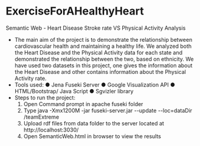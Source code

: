 # ExerciseForAHealthyHeart
Semantic Web - Heart Disease Stroke rate VS Physical Activity Analysis

* The main aim of the project is to demonstrate the relationship between cardiovascular health and maintaining a healthy life. We analyzed both the Heart Disease and the Physical Activity data for each state and demonstrated the relationship between the two, based on ethnicity. We have used two datasets in this project, one gives the information about the Heart Disease and other contains information about the Physical Activity rate.
* Tools used:
  ● Jena Fuseki Server
  ● Google Visualization API
  ● HTML/Bootstrap/ Java Script
  ● Sgvizler library
* Steps to run the project:
  1. Open Command prompt in apache fuseki folder
  2. Type java -Xmx1200M -jar fuseki-server.jar --update --loc=dataDir /teamExtreme
  3. Upload rdf files from data folder to the server located at http://localhost:3030/
  4. Open SemanticWeb.html in browser to view the results
